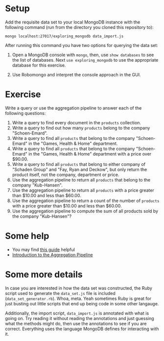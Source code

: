 # Setup

Add the requisite data set to your local MongoDB instance with the following command (run from the directory you cloned this repository to):

```
mongo localhost:27017/exploring_mongodb data_import.js
```

After running this command you have two options for querying the data set:

1. Open a MongoDB console with `mongo`, then, use `show databases` to see the list of databases. Next `use exploring_mongodb` to use the appropriate database for this exercise.

1. Use Robomongo and interpret the console approach in the GUI.

# Exercise

Write a query or use the aggregation pipeline to answer each of the following questions:

1. Write a query to find every document in the `products` collection.
1. Write a query to find out how many `products` belong to the company "Schoen-Emard".
1. Write a query to find all `products` that belong to the company "Schoen-Emard" in the "Games, Health & Home" department.
1. Write a query to find all `products` that belong to the company "Schoen-Emard" in the "Games, Health & Home" department with a price over $90.00.
1. Write a query to find all `products` that belong to either company of "Schaden Group" and "Fay, Ryan and Deckow", but only return the product itself, not the company, department or price.
1. Use the aggregation pipeline to return all `products` that belong to the company "Kub-Hansen".
1. Use the aggregation pipeline to return all `products` with a price greater than $10.00 and less than $60.00.
1. Use the aggregation pipeline to return a count of the number of `products` with a price greater than $10.00 and less than $60.00.
1. Use the aggregation pipeline to compute the sum of all products sold by the company "Kub-Hansen"?

# Some help

* You may find [this guide](http://docs.mongodb.org/manual/tutorial/query-documents/) helpful
* [Introduction to the Aggregation Pipeline](http://docs.mongodb.org/manual/core/aggregation-introduction/)

# Some more details

In case you are interested in how the data set was constructed, the Ruby script used to generate the `data_set.js` file is included (`data_set_generator.rb`). Whoa, meta. Yeah sometimes Ruby is great for just busting out little scripts that end up being code in some other langauge.

Additionally, the import script, `data_import.js` is annotated with what is going on. Try reading it without reading the annotations and just guessing what the methods might do, then use the annotations to see if you are correct. Everything uses the language MongoDB defines for interacting with it.